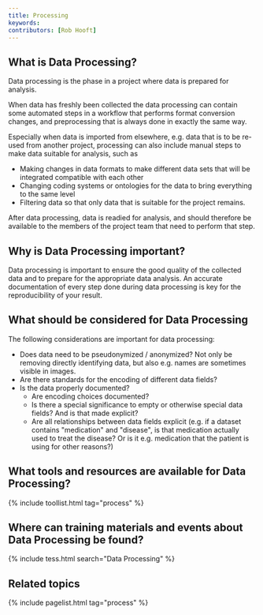 ```yaml
---
title: Processing
keywords:
contributors: [Rob Hooft]
---
```


## What is Data Processing?

Data processing is the phase in a project where data is prepared for analysis.

When data has freshly been collected the data processing can contain some automated steps in a workflow that performs format conversion changes, and preprocessing that is always done in exactly the same way.

Especially when data is imported from elsewhere, e.g. data that is to be re-used from another project, processing can also include manual steps to make data suitable for analysis, such as
 * Making changes in data formats to make different data sets that will be integrated compatible with each other
 * Changing coding systems or ontologies for the data to bring everything to the same level
 * Filtering data so that only data that is suitable for the project remains.

 After data processing, data is readied for analysis, and should therefore be available to the members of the project team that need to perform that step.

## Why is Data Processing important?

Data processing is important to ensure the good quality of the collected data and to prepare for the appropriate data analysis. An accurate documentation of every step done during data processing is key for the reproducibility of your result.

## What should be considered for Data Processing

The following considerations are important for data processing:

* Does data need to be pseudonymized / anonymized? Not only be removing directly identifying data, but also e.g. names are sometimes visible in images.
* Are there standards for the encoding of different data fields?
* Is the data properly documented?
    * Are encoding choices documented?
    * Is there a special significance to empty or otherwise special data fields? And is that made explicit?
    * Are all relationships between data fields explicit (e.g. if a dataset contains "medication" and "disease", is that medication actually used to treat the disease? Or is it e.g. medication that the patient is using for other reasons?)

## What tools and resources are available for Data Processing?

{% include toollist.html tag="process" %}

## Where can training materials and events about Data Processing be found?

{% include tess.html search="Data Processing" %}

## Related topics

{% include pagelist.html tag="process" %}


<!--## External links
missing content -->
